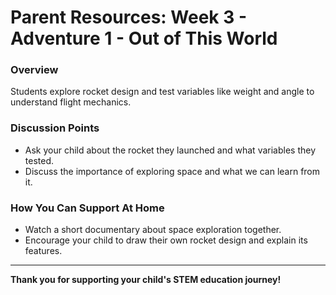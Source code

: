 
# Parent Resources: Week 3 - Adventure 1 - Out of This World

### **Overview**
Students explore rocket design and test variables like weight and angle to understand flight mechanics.

### **Discussion Points**
- Ask your child about the rocket they launched and what variables they tested.
- Discuss the importance of exploring space and what we can learn from it.

### **How You Can Support At Home**
- Watch a short documentary about space exploration together.
- Encourage your child to draw their own rocket design and explain its features.

---

**Thank you for supporting your child's STEM education journey!**

